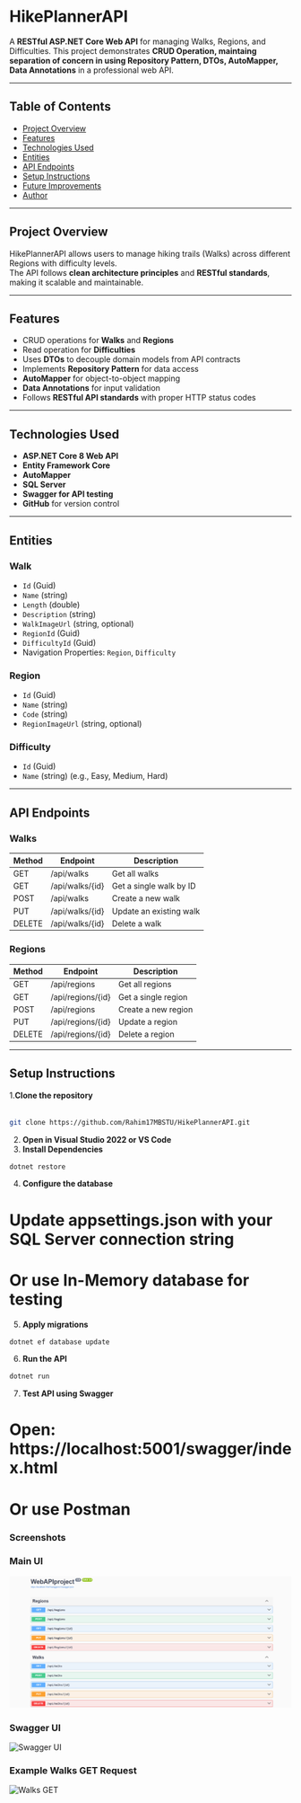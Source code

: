 # HikePlannerAPI

A **RESTful ASP.NET Core Web API** for managing Walks, Regions, and Difficulties. This project demonstrates **CRUD Operation, maintaing separation of concern in using Repository Pattern, DTOs, AutoMapper, Data Annotations** in a professional web API.

---

## Table of Contents
- [Project Overview](#project-overview)
- [Features](#features)
- [Technologies Used](#technologies-used)
- [Entities](#entities)
- [API Endpoints](#api-endpoints)
- [Setup Instructions](#setup-instructions)
- [Future Improvements](#future-improvements)
- [Author](#author)

---

## Project Overview
HikePlannerAPI allows users to manage hiking trails (Walks) across different Regions with difficulty levels.  
The API follows **clean architecture principles** and **RESTful standards**, making it scalable and maintainable.

---

## Features
- CRUD operations for **Walks** and **Regions**
- Read operation for **Difficulties**
- Uses **DTOs** to decouple domain models from API contracts
- Implements **Repository Pattern** for data access
- **AutoMapper** for object-to-object mapping
- **Data Annotations** for input validation
- Follows **RESTful API standards** with proper HTTP status codes

---

## Technologies Used
- **ASP.NET Core 8 Web API**
- **Entity Framework Core**
- **AutoMapper**
- **SQL Server** 
- **Swagger for API testing**
- **GitHub** for version control
  
---

## Entities

### Walk
- `Id` (Guid)
- `Name` (string)
- `Length` (double)
- `Description` (string)
- `WalkImageUrl` (string, optional)
- `RegionId` (Guid)
- `DifficultyId` (Guid)
- Navigation Properties: `Region`, `Difficulty`

### Region
- `Id` (Guid)
- `Name` (string)
- `Code` (string)
- `RegionImageUrl` (string, optional)

### Difficulty
- `Id` (Guid)
- `Name` (string) (e.g., Easy, Medium, Hard)

---

## API Endpoints

### Walks
| Method | Endpoint | Description |
|--------|----------|-------------|
| GET    | /api/walks | Get all walks |
| GET    | /api/walks/{id} | Get a single walk by ID |
| POST   | /api/walks | Create a new walk |
| PUT    | /api/walks/{id} | Update an existing walk |
| DELETE | /api/walks/{id} | Delete a walk |

### Regions
| Method | Endpoint | Description |
|--------|----------|-------------|
| GET    | /api/regions | Get all regions |
| GET    | /api/regions/{id} | Get a single region |
| POST   | /api/regions | Create a new region |
| PUT    | /api/regions/{id} | Update a region |
| DELETE | /api/regions/{id} | Delete a region |

<!--
### Difficulties
| Method | Endpoint | Description |
|--------|----------|-------------|
| GET    | /api/difficulties | Get all difficulty levels |
-->
---

## Setup Instructions

1.**Clone the repository**
```bash

git clone https://github.com/Rahim17MBSTU/HikePlannerAPI.git

```
2. **Open in Visual Studio 2022 or VS Code**
3. **Install Dependencies**
```bash
dotnet restore
```

4. **Configure the database**
# Update appsettings.json with your SQL Server connection string
# Or use In-Memory database for testing

5. **Apply migrations**
```bash
dotnet ef database update
```
6. **Run the API**
```bash
dotnet run
```

7. **Test API using Swagger**
# Open: https://localhost:5001/swagger/index.html
# Or use Postman


### Screenshots

### Main UI
![Main UI](https://github.com/Rahim17MBSTU/HikePlannerAPI/blob/7836b71d0eaaa8ebf3c070627f066b616c7c1d07/Main%20UI.png?raw=true)

### Swagger UI
![Swagger UI](https://github.com/Rahim17MBSTU/HikePlannerAPI/blob/main/Screenshots/swagger.png?raw=true)

### Example Walks GET Request
![Walks GET](https://github.com/Rahim17MBSTU/HikePlannerAPI/blob/main/Screenshots/walks-get.png?raw=true)



